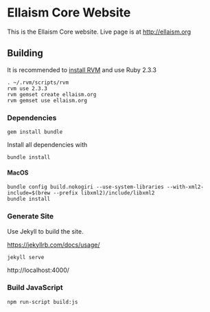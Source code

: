 # Ellaism Core Website

This is the Ellaism Core website. Live page is at http://ellaism.org

## Building

It is recommended to [install RVM](https://rvm.io/rvm/install) and use Ruby 2.3.3

```
. ~/.rvm/scripts/rvm
rvm use 2.3.3
rvm gemset create ellaism.org
rvm gemset use ellaism.org
```

### Dependencies

`gem install bundle`

Install all dependencies with

`bundle install`

#### MacOS

```brew install libxml2
bundle config build.nokogiri --use-system-libraries --with-xml2-include=$(brew --prefix libxml2)/include/libxml2
bundle install
```

### Generate Site

Use Jekyll to build the site.

https://jekyllrb.com/docs/usage/

`jekyll serve`

http://localhost:4000/

### Build JavaScript

`npm run-script build:js`
